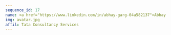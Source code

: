 ```yaml
---
sequence_id: 17
name: <a href="https://www.linkedin.com/in/abhay-garg-04a582137">Abhay Garg</a>
img: avatar.jpg
affil: Tata Consultancy Services
---
```

